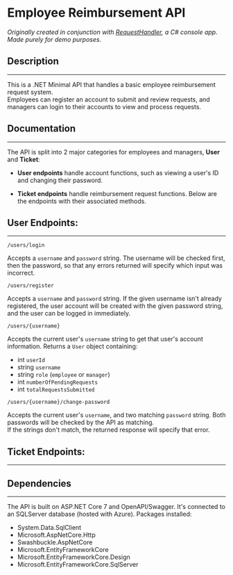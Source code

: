 # Employee Reimbursement API
*Originally created in conjunction with [RequestHandler](https://github.com/briannarenni/RequestHandler-221024), a C# console app. Made purely for demo purposes.*
## Description
---
This is a .NET Minimal API that handles a basic employee reimbursement request system. <br>
Employees can register an account to submit and review requests, and managers can login to their accounts to view and process requests.
## Documentation
---
The API is split into 2 major categories for employees and managers, **User** and **Ticket**:

- **User endpoints** handle account functions, such as viewing a user's ID and changing their password.

- **Ticket endpoints** handle reimbursement request functions. Below are the endpoints with their associated methods.

## User Endpoints:
----
```
/users/login
```
Accepts a `username` and `password` string. The username will be checked first, then the password, so that any errors returned will specify which input was incorrect.

```
/users/register
```
Accepts a `username` and `password` string. If the given username isn't already registered, the user account will be created with the given password string, and the user can be logged in immediately.

```
/users/{username}
```
Accepts the current user's `username` string to get that user's account information. Returns a `User` object containing:
- int `userId`
- string `username`
- string `role` (`employee` or `manager`)
- int `numberOfPendingRequests`
- int `totalRequestsSubmitted`

```
/users/{username}/change-password
```
Accepts the current user's `username`, and two matching `password` string. Both passwords will be checked by the API as matching.<br>
If the strings don't match, the returned response will specify that error.

## Ticket Endpoints:
---

## Dependencies
---
The API is built on ASP.NET Core 7 and OpenAPI/Swagger. It's connected to an SQLServer database (hosted with Azure). Packages installed:
- System.Data.SqlClient
- Microsoft.AspNetCore.Http
- Swashbuckle.AspNetCore
- Microsoft.EntityFrameworkCore
- Microsoft.EntityFrameworkCore.Design
- Microsoft.EntityFrameworkCore.SqlServer
